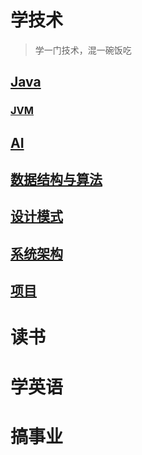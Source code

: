 # 学技术 <!-- {docsify-ignore-all} -->
> 学一门技术，混一碗饭吃

## [Java](/docs/java/README.md)

### [JVM](/docs/java/jvm/README.md)

## [AI]()

## [数据结构与算法]()

## [设计模式]()

## [系统架构]()

## [项目]()


# 读书

# 学英语


# 搞事业





